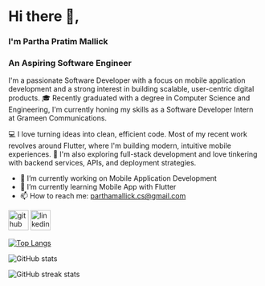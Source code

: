 # Hi there 👋,
### I'm Partha Pratim Mallick
### An Aspiring Software Engineer

I'm a passionate Software Developer with a focus on mobile application development and a strong interest in building scalable, user-centric digital products.
🎓 Recently graduated with a degree in Computer Science and Engineering, I'm currently honing my skills as a Software Developer Intern at Grameen Communications.

💻 I love turning ideas into clean, efficient code. Most of my recent work revolves around Flutter, where I'm building modern, intuitive mobile experiences.
🚀 I'm also exploring full-stack development and love tinkering with backend services, APIs, and deployment strategies.

- 🔭 I’m currently working on Mobile Application Development 
- 🌱 I’m currently learning Mobile App with Flutter 
- 📫 How to reach me: parthamallick.cs@gmail.com 


[<img src='https://cdn.jsdelivr.net/npm/simple-icons@3.0.1/icons/github.svg' alt='github' height='40'>](https://github.com/parthamallick49)  [<img src='https://cdn.jsdelivr.net/npm/simple-icons@3.0.1/icons/linkedin.svg' alt='linkedin' height='40'>](https://www.linkedin.com/in/https://www.linkedin.com/in/parthamalllick//)  

[![Top Langs](https://github-readme-stats.vercel.app/api/top-langs/?username=parthamallick49)](https://github.com/anuraghazra/github-readme-stats)

![GitHub stats](https://github-readme-stats.vercel.app/api?username=parthamallick49&show_icons=true&count_private=true)  

![GitHub streak stats](https://streak-stats.demolab.com/?user=parthamallick49)  

